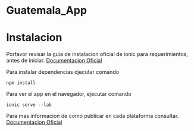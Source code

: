 # Guatemala_App

# Instalacion

Porfavor revisar la guia de instalacion oficial de ionic para requerimientos, antes de iniciar. [Documentacion Oficial](https://ionicframework.com/docs/intro/environment)

Para instalar dependencias djecutar comando
    
    npm install

Para ver el app en el navegador, ejecutar comando
    
    ionic serve --lab

Para mas informacion de como publicar en cada plataforma consultar. [Documentacion Oficial](https://ionicframework.com/docs/v1/guide/publishing.html)